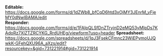 **Editable:** https://docs.google.com/forms/d/1dZWb8_bfCqD6htd3xOjMY3JEnrM_vFjeMY0dNwIBAMA/edit  
**Responder:** https://docs.google.com/forms/d/e/1FAIpQLSfDnZTryjnD2eMQ53yMIpDs7KAdoRz7XlZTZRCYKG_RrdUHEg/viewform?usp=header
**Spreadsheet:** https://docs.google.com/spreadsheets/d/1qJ3FsekCFmnc23WiEPymoUJQwkK-GFehQXU96A_aXzs/edit?resourcekey=&gid=731221914#gid=731221914
